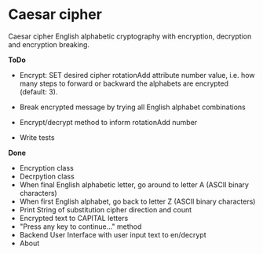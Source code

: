 # Caesar cipher

Caesar cipher English alphabetic cryptography with encryption, decryption
and encryption breaking.

**ToDo**
- Encrypt: SET desired cipher rotationAdd attribute number value,
i.e. how many steps to forward or backward the alphabets are encrypted 
(default: 3).
- Break encrypted message by trying all English alphabet
combinations
- Encrypt/decrypt method to inform rotationAdd number

- Write tests


**Done**
- Encryption class
- Decrpytion class
- When final English alphabetic letter, go around to letter A
(ASCII binary characters)
- When first English alphabet, go back to letter Z
(ASCII binary characters)
- Print String of substitution cipher direction and count
- Encrypted text to CAPITAL letters
- "Press any key to continue..." method
- Backend User Interface with user input text to en/decrypt
- About
